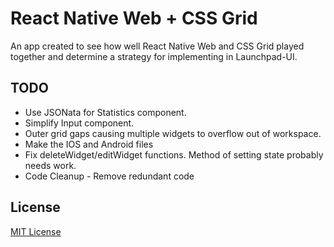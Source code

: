 React Native Web + CSS Grid
==============

An app created to see how well React Native Web and CSS Grid played together and determine a strategy for implementing in Launchpad-UI.

TODO
----

- Use JSONata for Statistics component.
- Simplify Input component.
- Outer grid gaps causing multiple widgets to overflow out of workspace.
- Make the IOS and Android files
- Fix deleteWidget/editWidget functions. Method of setting state probably needs work.
- Code Cleanup - Remove redundant code


License
-------

[MIT License](http://opensource.org/licenses/MIT)
